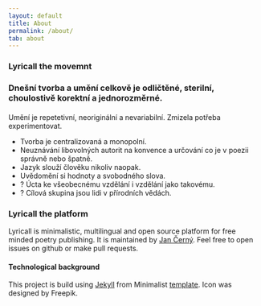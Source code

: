 ```yaml
---
layout: default
title: About
permalink: /about/
tab: about
---
```


### Lyricall the movemnt

### Dnešní tvorba a umění celkově je odličtěné, sterilní, choulostivě korektní a jednorozměrné.

#### 
Umění je repetetivní, neoriginální a nevariabilní. Zmizela potřeba experimentovat.
- Tvorba je centralizovaná a monopolní.
- Neuznávání libovolných autorit na konvence a určování co je v poezii správně nebo špatně.
- Jazyk slouží člověku nikoliv naopak.
- Uvědomění si hodnoty a svobodného slova.
- ? Úcta ke všeobecnému vzdělání i vzdělání jako takovému.
- ? Cílová skupina jsou lidi v přírodních vědách.

### Lyricall the platform
Lyricall is minimalistic, multilingual and open source platform for free minded poetry 
publishing. It is maintained by [Jan Černý](https://blackblog.cz/). Feel free to open
issues on github or make pull requests.

#### Technological background
This project is build using [Jekyll](https://jekyllrb.com/) from Minimalist 
[template](https://github.com/Trybnetic/minimalist/). Icon was designed by Freepik.
 
